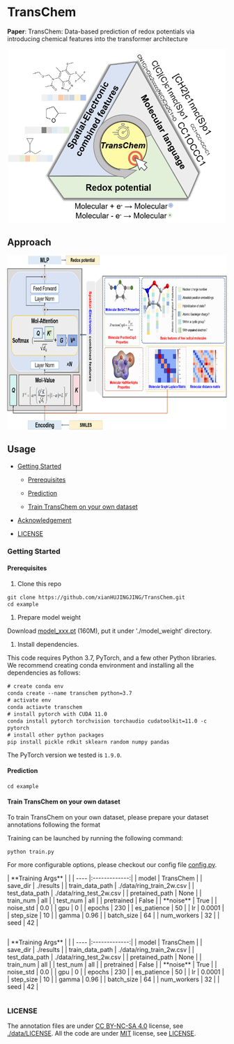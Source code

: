 # TransChem

**Paper**: TransChem: Data-based prediction of redox potentials via introducing chemical features into the transformer architecture

<div align="center">
  <img src="./assets/ToC.png" alt="Table of Contents" width="500" height="400">
</div>



## Approach

<div align="center">
  <img src="./assets/mian_model.png" alt="Approach" width="800" height="400">
</div>

## Usage

- [Getting Started](#getting-started)

  - [Prerequisites](#prerequisites)

  - [Prediction](#prediction)

  - [Train TransChem on your own dataset](#train-transchem-on-your-own-dataset)

- [Acknowledgement](#acknowledgement)

- [LICENSE](#license)

### Getting Started

#### Prerequisites

1.  Clone this repo

<!---->

    git clone https://github.com/xianHUJINGJING/TransChem.git
    cd example

1.  Prepare model weight

Download [model_xxx.pt](https://drive) (160M), put it under './model_weight' directory.

1.  Install dependencies.

This code requires Python 3.7, PyTorch, and a few other Python libraries.
We recommend creating conda environment and installing all the dependencies as follows:

    # create conda env
    conda create --name transchem python=3.7
    # activate env
    conda actiavte transchem
    # install pytorch with CUDA 11.0
    conda install pytorch torchvision torchaudio cudatoolkit=11.0 -c pytorch
    # install other python packages
    pip install pickle rdkit sklearn random numpy pandas

The PyTorch version we tested is `1.9.0`.



#### Prediction

    cd example

#### Train TransChem on your own dataset

To train TransChem on your own dataset, please prepare your dataset annotations following the format


Training can be launched by running the following command:

    python train.py

For more configurable options, please checkout our config file [config.py](config.py).


<div class="table-container">
  <div class="table-wrapper">
    <table>
      | **Training Args** | |
| ---- |:-------------:| 
| model | TransChem | 
| save_dir | ./results | 
| train_data_path | ./data/ring_train_2w.csv | 
| test_data_path | ./data/ring_test_2w.csv | 
| pretained_path | None | 
| train_num | all | 
| test_num | all | 
| pretrained | False | 
| **noise** | True | 
| noise_std | 0.0 | 
| gpu | 0 | 
| epochs | 230 | 
| es_patience | 50 | 
| lr | 0.0001 | 
| step_size | 10 | 
| gamma | 0.96 |
| batch_size | 64 |
| num_workers | 32 |
| seed | 42 |
</br>
    </table>
  </div>
  <div class="table-wrapper">
    <table>
      | **Training Args** | |
| ---- |:-------------:| 
| model | TransChem | 
| save_dir | ./results | 
| train_data_path | ./data/ring_train_2w.csv | 
| test_data_path | ./data/ring_test_2w.csv | 
| pretained_path | None | 
| train_num | all | 
| test_num | all | 
| pretrained | False | 
| **noise** | True | 
| noise_std | 0.0 | 
| gpu | 0 | 
| epochs | 230 | 
| es_patience | 50 | 
| lr | 0.0001 | 
| step_size | 10 | 
| gamma | 0.96 |
| batch_size | 64 |
| num_workers | 32 |
| seed | 42 |
</br>
    </table>
  </div>
</div>





### LICENSE

The annotation files are under [CC BY-NC-SA 4.0](https://creativecommons.org/licenses/by-nc-sa/4.0/) license, see [./data/LICENSE](data/LICENSE). All the code are under [MIT](https://opensource.org/licenses/MIT) license, see [LICENSE](./LICENSE).

